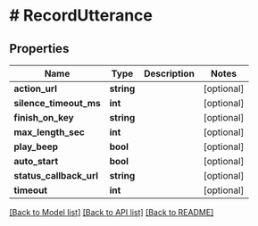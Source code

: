 # # RecordUtterance

## Properties

Name | Type | Description | Notes
------------ | ------------- | ------------- | -------------
**action_url** | **string** |  | [optional] 
**silence_timeout_ms** | **int** |  | [optional] 
**finish_on_key** | **string** |  | [optional] 
**max_length_sec** | **int** |  | [optional] 
**play_beep** | **bool** |  | [optional] 
**auto_start** | **bool** |  | [optional] 
**status_callback_url** | **string** |  | [optional] 
**timeout** | **int** |  | [optional] 

[[Back to Model list]](../../README.md#documentation-for-models) [[Back to API list]](../../README.md#documentation-for-api-endpoints) [[Back to README]](../../README.md)


